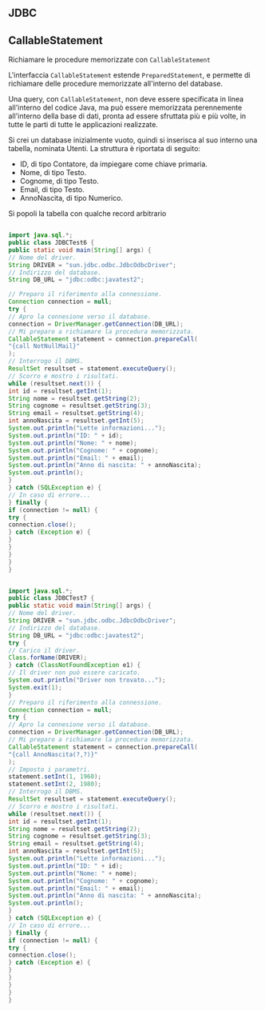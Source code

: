 JDBC
------

CallableStatement
-------------------

Richiamare le procedure memorizzate con `CallableStatement` 

L'interfaccia `CallableStatement` estende `PreparedStatement`, e permette di richiamare delle procedure memorizzate all'interno del database.

Una query, con `CallableStatement`, non deve essere specificata in linea all'interno del codice Java, ma può essere memorizzata perennemente all'interno della base di dati, pronta ad essere sfruttata più e più volte, in tutte le parti di tutte le applicazioni realizzate.

Si crei un database inizialmente vuoto, quindi si inserisca al suo interno una tabella, nominata Utenti. La struttura è riportata di seguito:

*   ID, di tipo Contatore, da impiegare come chiave primaria.
*   Nome, di tipo Testo.
*   Cognome, di tipo Testo.
*   Email, di tipo Testo.
*   AnnoNascita, di tipo Numerico.

Si popoli la tabella con qualche record arbitrario

```java

import java.sql.*;
public class JDBCTest6 {
public static void main(String[] args) {
// Nome del driver.
String DRIVER = "sun.jdbc.odbc.JdbcOdbcDriver";
// Indirizzo del database.
String DB_URL = "jdbc:odbc:javatest2";

// Preparo il riferimento alla connessione.
Connection connection = null;
try {
// Apro la connesione verso il database.
connection = DriverManager.getConnection(DB_URL);
// Mi preparo a richiamare la procedura memorizzata.
CallableStatement statement = connection.prepareCall(
"{call NotNullMail}"
);
// Interrogo il DBMS.
ResultSet resultset = statement.executeQuery();
// Scorro e mostro i risultati.
while (resultset.next()) {
int id = resultset.getInt(1);
String nome = resultset.getString(2);
String cognome = resultset.getString(3);
String email = resultset.getString(4);
int annoNascita = resultset.getInt(5);
System.out.println("Lette informazioni...");
System.out.println("ID: " + id);
System.out.println("Nome: " + nome);
System.out.println("Cognome: " + cognome);
System.out.println("Email: " + email);
System.out.println("Anno di nascita: " + annoNascita);
System.out.println();
}
} catch (SQLException e) {
// In caso di errore...
} finally {
if (connection != null) {
try {
connection.close();
} catch (Exception e) {
}
}
}
}
}

```

```java

import java.sql.*;
public class JDBCTest7 {
public static void main(String[] args) {
// Nome del driver.
String DRIVER = "sun.jdbc.odbc.JdbcOdbcDriver";
// Indirizzo del database.
String DB_URL = "jdbc:odbc:javatest2";
try {
// Carico il driver.
Class.forName(DRIVER);
} catch (ClassNotFoundException e1) {
// Il driver non può essere caricato.
System.out.println("Driver non trovato...");
System.exit(1);
}
// Preparo il riferimento alla connessione.
Connection connection = null;
try {
// Apro la connesione verso il database.
connection = DriverManager.getConnection(DB_URL);
// Mi preparo a richiamare la procedura memorizzata.
CallableStatement statement = connection.prepareCall(
"{call AnnoNascita(?,?)}"
);
// Imposto i parametri.
statement.setInt(1, 1960);
statement.setInt(2, 1980);
// Interrogo il DBMS.
ResultSet resultset = statement.executeQuery();
// Scorro e mostro i risultati.
while (resultset.next()) {
int id = resultset.getInt(1);
String nome = resultset.getString(2);
String cognome = resultset.getString(3);
String email = resultset.getString(4);
int annoNascita = resultset.getInt(5);
System.out.println("Lette informazioni...");
System.out.println("ID: " + id);
System.out.println("Nome: " + nome);
System.out.println("Cognome: " + cognome);
System.out.println("Email: " + email);
System.out.println("Anno di nascita: " + annoNascita);
System.out.println();
}
} catch (SQLException e) {
// In caso di errore...
} finally {
if (connection != null) {
try {
connection.close();
} catch (Exception e) {
}
}
}
}
}

```